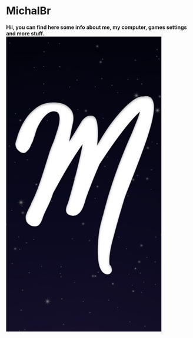 # MichalBr
<b>Hii, you can find here some info about me, my computer, games settings and more stuff.</b>
<img src=folder/me.jpg>
